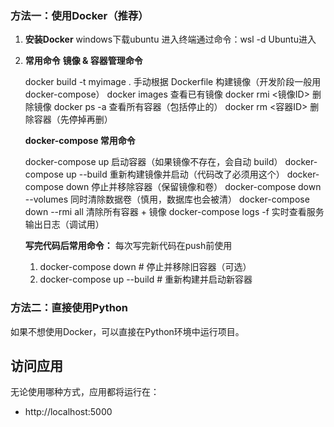 

### 方法一：使用Docker（推荐）


1. **安装Docker**
   windows下载ubuntu
   进入终端通过命令：wsl -d Ubuntu进入

2. **常用命令**
   **镜像 & 容器管理命令**
   
   docker build -t myimage .	手动根据 Dockerfile 构建镜像（开发阶段一般用 docker-compose）
   docker images	查看已有镜像
   docker rmi <镜像ID>	删除镜像
   docker ps -a	查看所有容器（包括停止的）
   docker rm <容器ID>	删除容器（先停掉再删）
   
   
   **docker-compose 常用命令**
   
   docker-compose up	启动容器（如果镜像不存在，会自动 build）
   docker-compose up --build	重新构建镜像并启动（代码改了必须用这个）
   docker-compose down	停止并移除容器（保留镜像和卷）
   docker-compose down --volumes	同时清除数据卷（慎用，数据库也会被清）
   docker-compose down --rmi all	清除所有容器 + 镜像
   docker-compose logs -f	实时查看服务输出日志（调试用）

   **写完代码后常用命令：**
   每次写完新代码在push前使用
   1. docker-compose down    # 停止并移除旧容器（可选）
   2. docker-compose up --build  # 重新构建并启动新容器



### 方法二：直接使用Python

如果不想使用Docker，可以直接在Python环境中运行项目。


## 访问应用
无论使用哪种方式，应用都将运行在：
- http://localhost:5000


